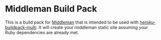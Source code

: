 # Middleman Build Pack

This is a build pack for [Middleman](http://middlemanapp.com) that is
intended to be used with [heroku-buildpack-multi](https://github.com/ddollar/heroku-buildpack-multi).
It will create your middleman static site assuming your Ruby dependencies
are already met.
